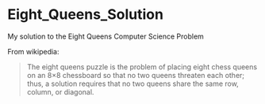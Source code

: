 # Eight_Queens_Solution
My solution to the Eight Queens Computer Science Problem

From wikipedia: 
>The eight queens puzzle is the problem of placing eight chess queens on an 8×8 chessboard so that no two queens threaten each other; thus, a solution requires that no two queens share the same row, column, or diagonal.


